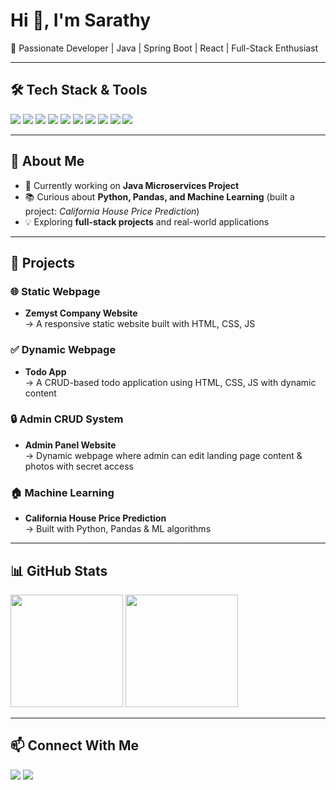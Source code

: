 # Hi 👋, I'm Sarathy  

🚀 Passionate Developer | Java | Spring Boot | React | Full-Stack Enthusiast  

---

## 🛠 Tech Stack & Tools  
<p align="left">
  <img src="https://img.shields.io/badge/Java-%23ED8B00.svg?&style=for-the-badge&logo=java&logoColor=white" />
  <img src="https://img.shields.io/badge/Spring%20Boot-%236DB33F.svg?&style=for-the-badge&logo=springboot&logoColor=white" />
  <img src="https://img.shields.io/badge/React-%2361DAFB.svg?&style=for-the-badge&logo=react&logoColor=black" />
  <img src="https://img.shields.io/badge/HTML5-%23E34F26.svg?&style=for-the-badge&logo=html5&logoColor=white" />
  <img src="https://img.shields.io/badge/CSS3-%231572B6.svg?&style=for-the-badge&logo=css3&logoColor=white" />
  <img src="https://img.shields.io/badge/JavaScript-%23F7DF1E.svg?&style=for-the-badge&logo=javascript&logoColor=black" />
  <img src="https://img.shields.io/badge/MySQL-%2300f.svg?&style=for-the-badge&logo=mysql&logoColor=white" />
  <img src="https://img.shields.io/badge/Postman-%23FF6C37.svg?&style=for-the-badge&logo=postman&logoColor=white" />
  <img src="https://img.shields.io/badge/Git-%23F05032.svg?&style=for-the-badge&logo=git&logoColor=white" />
  <img src="https://img.shields.io/badge/GitHub-%23121011.svg?&style=for-the-badge&logo=github&logoColor=white" />
</p>

---

## 🌱 About Me  
- 🔭 Currently working on **Java Microservices Project**  
- 📚 Curious about **Python, Pandas, and Machine Learning** (built a project: *California House Price Prediction*)  
- 💡 Exploring **full-stack projects** and real-world applications  

---

## 📂 Projects  

### 🌐 Static Webpage  
- **Zemyst Company Website**  
  → A responsive static website built with HTML, CSS, JS  

### ✅ Dynamic Webpage  
- **Todo App**  
  → A CRUD-based todo application using HTML, CSS, JS with dynamic content  

### 🔒 Admin CRUD System  
- **Admin Panel Website**  
  → Dynamic webpage where admin can edit landing page content & photos with secret access  

### 🏠 Machine Learning  
- **California House Price Prediction**  
  → Built with Python, Pandas & ML algorithms  

---

## 📊 GitHub Stats  
<p align="left">
  <img src="https://github-readme-stats.vercel.app/api?username=SarathyMurugesan3 &show_icons=true&theme=tokyonight" height="180"/>
  <img src="https://github-readme-stats.vercel.app/api/top-langs/?username=SarathyMurugesan3 &layout=compact&theme=tokyonight" height="180"/>
</p>

---

## 📫 Connect With Me  
<p align="left">
  <a href="https://github.com/SarathyMurugesan3"><img src="https://img.shields.io/badge/GitHub-%23121011.svg?&style=for-the-badge&logo=github&logoColor=white" /></a>
  <a href="https://www.linkedin.com/in/sarathy-m-098b6a291/"><img src="https://img.shields.io/badge/LinkedIn-%230077B5.svg?&style=for-the-badge&logo=linkedin&logoColor=white" /></a>
</p>

